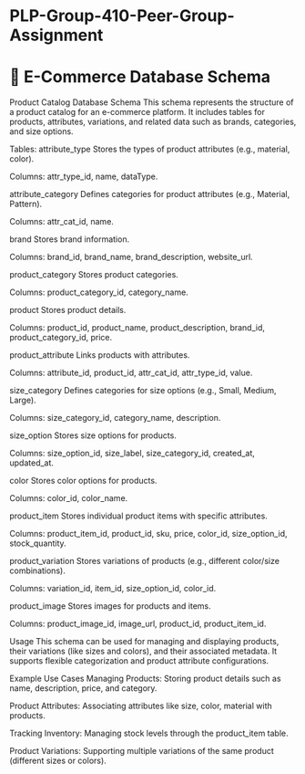# PLP-Group-410-Peer-Group-Assignment
# 🛒 E-Commerce Database Schema
Product Catalog Database Schema
This schema represents the structure of a product catalog for an e-commerce platform. It includes tables for products, attributes, variations, and related data such as brands, categories, and size options.

Tables:
attribute_type
Stores the types of product attributes (e.g., material, color).

Columns: attr_type_id, name, dataType.

attribute_category
Defines categories for product attributes (e.g., Material, Pattern).

Columns: attr_cat_id, name.

brand
Stores brand information.

Columns: brand_id, brand_name, brand_description, website_url.

product_category
Stores product categories.

Columns: product_category_id, category_name.

product
Stores product details.

Columns: product_id, product_name, product_description, brand_id, product_category_id, price.

product_attribute
Links products with attributes.

Columns: attribute_id, product_id, attr_cat_id, attr_type_id, value.

size_category
Defines categories for size options (e.g., Small, Medium, Large).

Columns: size_category_id, category_name, description.

size_option
Stores size options for products.

Columns: size_option_id, size_label, size_category_id, created_at, updated_at.

color
Stores color options for products.

Columns: color_id, color_name.

product_item
Stores individual product items with specific attributes.

Columns: product_item_id, product_id, sku, price, color_id, size_option_id, stock_quantity.

product_variation
Stores variations of products (e.g., different color/size combinations).

Columns: variation_id, item_id, size_option_id, color_id.

product_image
Stores images for products and items.

Columns: product_image_id, image_url, product_id, product_item_id.

Usage
This schema can be used for managing and displaying products, their variations (like sizes and colors), and their associated metadata. It supports flexible categorization and product attribute configurations.

Example Use Cases
Managing Products: Storing product details such as name, description, price, and category.

Product Attributes: Associating attributes like size, color, material with products.

Tracking Inventory: Managing stock levels through the product_item table.

Product Variations: Supporting multiple variations of the same product (different sizes or colors).
